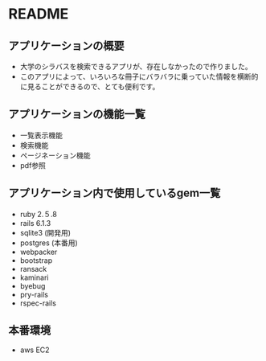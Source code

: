 # README

## アプリケーションの概要
* 大学のシラバスを検索できるアプリが、存在しなかったので作りました。
* このアプリによって、いろいろな冊子にバラバラに乗っていた情報を横断的に見ることができるので、とても便利です。

## アプリケーションの機能一覧
* 一覧表示機能
* 検索機能
* ページネーション機能
* pdf参照

## アプリケーション内で使用しているgem一覧
* ruby 2.５.8
* rails 6.1.3
* sqlite3 (開発用)
* postgres (本番用)
* webpacker
* bootstrap
* ransack
* kaminari
* byebug
* pry-rails
* rspec-rails

## 本番環境
* aws EC2
